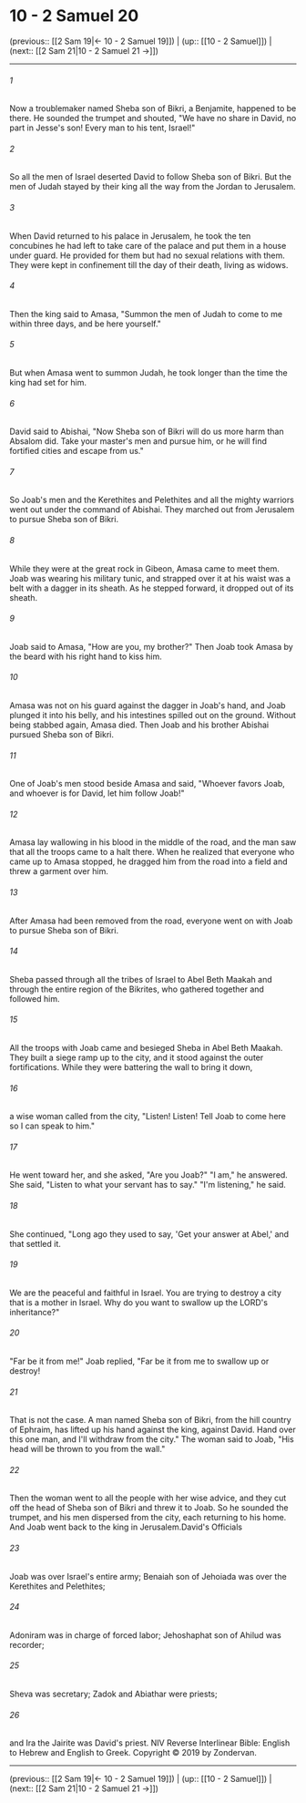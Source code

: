 # 10 - 2 Samuel 20

(previous:: [[2 Sam 19|← 10 - 2 Samuel 19]]) | (up:: [[10 - 2 Samuel]]) | (next:: [[2 Sam 21|10 - 2 Samuel 21 →]])

***


###### 1 
Now a troublemaker named Sheba son of Bikri, a Benjamite, happened to be there. He sounded the trumpet and shouted, "We have no share in David, no part in Jesse's son! Every man to his tent, Israel!" 

###### 2 
So all the men of Israel deserted David to follow Sheba son of Bikri. But the men of Judah stayed by their king all the way from the Jordan to Jerusalem. 

###### 3 
When David returned to his palace in Jerusalem, he took the ten concubines he had left to take care of the palace and put them in a house under guard. He provided for them but had no sexual relations with them. They were kept in confinement till the day of their death, living as widows. 

###### 4 
Then the king said to Amasa, "Summon the men of Judah to come to me within three days, and be here yourself." 

###### 5 
But when Amasa went to summon Judah, he took longer than the time the king had set for him. 

###### 6 
David said to Abishai, "Now Sheba son of Bikri will do us more harm than Absalom did. Take your master's men and pursue him, or he will find fortified cities and escape from us." 

###### 7 
So Joab's men and the Kerethites and Pelethites and all the mighty warriors went out under the command of Abishai. They marched out from Jerusalem to pursue Sheba son of Bikri. 

###### 8 
While they were at the great rock in Gibeon, Amasa came to meet them. Joab was wearing his military tunic, and strapped over it at his waist was a belt with a dagger in its sheath. As he stepped forward, it dropped out of its sheath. 

###### 9 
Joab said to Amasa, "How are you, my brother?" Then Joab took Amasa by the beard with his right hand to kiss him. 

###### 10 
Amasa was not on his guard against the dagger in Joab's hand, and Joab plunged it into his belly, and his intestines spilled out on the ground. Without being stabbed again, Amasa died. Then Joab and his brother Abishai pursued Sheba son of Bikri. 

###### 11 
One of Joab's men stood beside Amasa and said, "Whoever favors Joab, and whoever is for David, let him follow Joab!" 

###### 12 
Amasa lay wallowing in his blood in the middle of the road, and the man saw that all the troops came to a halt there. When he realized that everyone who came up to Amasa stopped, he dragged him from the road into a field and threw a garment over him. 

###### 13 
After Amasa had been removed from the road, everyone went on with Joab to pursue Sheba son of Bikri. 

###### 14 
Sheba passed through all the tribes of Israel to Abel Beth Maakah and through the entire region of the Bikrites, who gathered together and followed him. 

###### 15 
All the troops with Joab came and besieged Sheba in Abel Beth Maakah. They built a siege ramp up to the city, and it stood against the outer fortifications. While they were battering the wall to bring it down, 

###### 16 
a wise woman called from the city, "Listen! Listen! Tell Joab to come here so I can speak to him." 

###### 17 
He went toward her, and she asked, "Are you Joab?" "I am," he answered. She said, "Listen to what your servant has to say." "I'm listening," he said. 

###### 18 
She continued, "Long ago they used to say, 'Get your answer at Abel,' and that settled it. 

###### 19 
We are the peaceful and faithful in Israel. You are trying to destroy a city that is a mother in Israel. Why do you want to swallow up the LORD's inheritance?" 

###### 20 
"Far be it from me!" Joab replied, "Far be it from me to swallow up or destroy! 

###### 21 
That is not the case. A man named Sheba son of Bikri, from the hill country of Ephraim, has lifted up his hand against the king, against David. Hand over this one man, and I'll withdraw from the city." The woman said to Joab, "His head will be thrown to you from the wall." 

###### 22 
Then the woman went to all the people with her wise advice, and they cut off the head of Sheba son of Bikri and threw it to Joab. So he sounded the trumpet, and his men dispersed from the city, each returning to his home. And Joab went back to the king in Jerusalem.David's Officials 

###### 23 
Joab was over Israel's entire army; Benaiah son of Jehoiada was over the Kerethites and Pelethites; 

###### 24 
Adoniram was in charge of forced labor; Jehoshaphat son of Ahilud was recorder; 

###### 25 
Sheva was secretary; Zadok and Abiathar were priests; 

###### 26 
and Ira the Jairite was David's priest. NIV Reverse Interlinear Bible: English to Hebrew and English to Greek. Copyright © 2019 by Zondervan.

***

(previous:: [[2 Sam 19|← 10 - 2 Samuel 19]]) | (up:: [[10 - 2 Samuel]]) | (next:: [[2 Sam 21|10 - 2 Samuel 21 →]])
